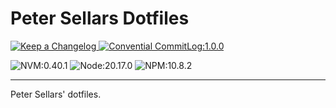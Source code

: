 # Peter Sellars Dotfiles

[![Keep a Changelog](https://img.shields.io/badge/keepachangelog-1.1.0-blue?logo=Keep%20A%20Changelog&logoColor=white&labelColor=%23E05735)
](https://keepachangelog.com/)
[![Convential CommitLog:1.0.0](https://img.shields.io/badge/convential%20commitlog-1.0.0-blue?logo=Conventional%20Commits&logoColor=white&labelColor=%23FE5196&link=https%3A%2F%2Fwww.conventionalcommits.org%2Fen%2Fv1.0.0%2F)](https://www.conventionalcommits.org/)


![NVM:0.40.1](https://img.shields.io/badge/nvm-0.40.1-blue?labelColor=%23F4DD4B)
![Node:20.17.0](https://img.shields.io/badge/node-20.17.0-blue?logo=Node.js&logoColor=white&labelColor=%235FA04E)
![NPM:10.8.2](https://img.shields.io/badge/npm-10.8.2-blue?logo=npm&logoColor=white&logoSize=auto&labelColor=%23CB3837)

---

Peter Sellars' dotfiles.
